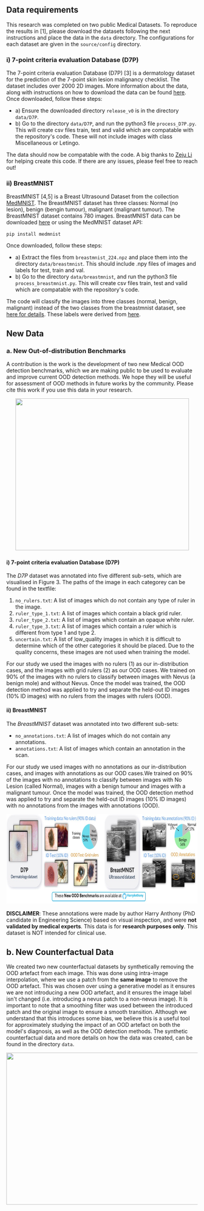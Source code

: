 ## Data requirements
This research was completed on two public Medical Datasets. To reproduce the results in [1], please download the datasets following the next instructions and place the data in the `data` directory. The configurations for each dataset are given in the `source/config` directory.

### i) 7-point criteria evaluation Database (D7P)
The 7-point criteria evaluation Database (D7P) [3] is a dermatology dataset for the prediction of the 7-point skin lesion malignancy checklist. The dataset includes over 2000 2D images. More information about the data, along with instructions on how to download the data can be found [here](https://derm.cs.sfu.ca/Welcome.html). Once downloaded, follow these steps:
- a) Ensure the downloaded directory `release_v0` is in the directory `data/D7P`.
- b) Go to the directory `data/D7P`, and run the python3 file `process_D7P.py`. This will create csv files train, test and valid which are compatable with the repository's code. These will not include images with class Miscellaneous or Letingo.
  
The data should now be compatable with the code. A big thanks to [Zeju Li](https://github.com/ZerojumpLine/Robust-Skin-Lesion-Classification/tree/main) for helping create this code. If there are any issues, please feel free to reach out!


### ii) BreastMNIST
BreastMNIST [4,5] is a Breast Ultrasound Dataset from the collection [MedMNIST](https://medmnist.com/). The BreastMNIST dataset has three classes: Normal (no lesion), benign (bengin tumour), malignant (malignant tumour). The BreastMNIST dataset contains 780 images. BreastMNIST data can be downloaded [here](https://zenodo.org/records/10519652) or using the MedMNIST dataset API: 
```
pip install medmnist
```
Once downloaded, follow these steps:
- a) Extract the files from `breastmnist_224.npz` and place them into the directory `data/breastmnist`. This should include .npy files of images and labels for test, train and val.
- b) Go to the directory `data/breastmnist`, and run the python3 file `process_breastmnist.py`. This will create csv files train, test and valid which are compatable with the repository's code.
  
The code will classify the images into three classes (normal, benign, malignant) instead of the two classes from the breastmnist dataset, see [here for details](https://medmnist.com/). These labels were derived from [here](https://www.kaggle.com/datasets/aryashah2k/breast-ultrasound-images-dataset/data).

## New Data

### a. New Out-of-distribution Benchmarks
A contribution is the work is the development of two new Medical OOD detection benchmarks, which we are making public to be used to evaluate and improve current OOD detection methods. We hope they will be useful for assessment of OOD methods in future works by the community. Please cite this work if you use this data in your research.

<p align="center">
    <img src="../figures/Annotations gif.gif" width="457" height="400" />
</p>

#### i) 7-point criteria evaluation Database (D7P)
The *D7P* dataset was annotated into five different sub-sets, which are visualised in Figure 3. The paths of the image in each categorey can be found in the textfile:
1. `no_rulers.txt`: A list of images which do not contain any type of ruler in the image.
2. `ruler_type_1.txt`: A list of images which contain a black grid ruler.
3. `ruler_type_2.txt`: A list of images which contain an opaque white ruler.
4. `ruler_type_3.txt`: A list of images which contain a ruler which is different from type 1 and type 2.
5. `uncertain.txt`: A list of low_quality images in which it is difficult to determine which of the other categories it should be placed. Due to the quality concerns, these images are not used when training the model.

For our study we used the images with no rulers (1) as our in-distribution cases, and the images with grid rulers (2) as our OOD cases. We trained on 90% of the images with no rulers to classify between images with Nevus (a benign mole) and without Nevus. Once the model was trained, the OOD detection method was applied to try and separate the held-out ID images (10% ID images) with no rulers from the images with rulers (OOD).

#### ii) BreastMNIST
The *BreastMNIST* dataset was annotated into two different sub-sets:
* `no_annotations.txt`: A list of images which do not contain any annotations.
* `annotations.txt`: A list of images which contain an annotation in the scan.

For our study we used images with no annotations as our in-distribution cases, and images with annotations as our OOD cases.We trained on 90% of the images with no annotations to classify between images with No Lesion (called Normal), images with a benign tumour and images with a malignant tumour. Once the model was trained, the OOD detection method was applied to try and separate the held-out ID images (10% ID images) with no annotations from the images with annotations (OOD).

<p align="center">
	<img src="../figures/Dataset_summary.jpg" width="800" height="236.7" />
</p>

**DISCLAIMER**: These annotations were made by author Harry Anthony (PhD candidate in Engineering Science) based on visual inspection, and were **not validated by medical experts**. This data is for **research purposes only**. This dataset is NOT intended for clinical use. 


## b. New Counterfactual Data
We created two new counterfactual datasets by synthetically removing the OOD artefact from each image. This was done using intra-image interpolation, where we use a patch from the **same image** to remove the OOD artefact. This was chosen over using a generative model as it ensures we are not introducing a new OOD artefact, and it ensures the image label isn't changed (i.e. introducing a nevus patch to a non-nevus image). It is important to note that a smoothing filter was used between the introduced patch and the original image to ensure a smooth transition. Although we understand that this introduces some bias, we believe this is a useful tool for approximately studying the impact of an OOD artefact on both the model's diagnosis, as well as the OOD detection methods. The synthetic counterfactual data and more details on how the data was created, can be found in the directory `data`.

<p align="center">
	<img src="../figures/New Counterfactual Data (1).gif" width="700" height="400" />
</p>

